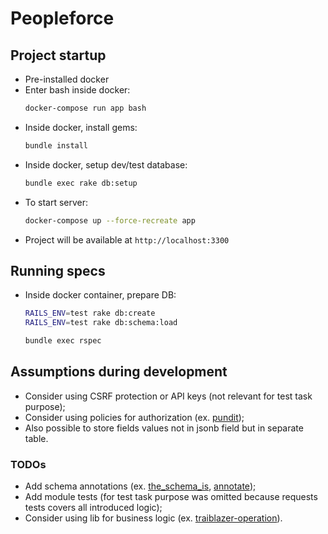 # Peopleforce

## Project startup

- Pre-installed docker
- Enter bash inside docker:
	```bash
	docker-compose run app bash
	```
- Inside docker, install gems:
	```bash
	bundle install
	```
- Inside docker, setup dev/test database:
	```bash
	bundle exec rake db:setup
	```
- To start server:
	```bash
	docker-compose up --force-recreate app
	```
- Project will be available at `http://localhost:3300`

## Running specs

- Inside docker container, prepare DB:
	```bash
	RAILS_ENV=test rake db:create
	RAILS_ENV=test rake db:schema:load

	bundle exec rspec
	```

## Assumptions during development
- Consider using CSRF protection or API keys (not relevant for test task purpose);
- Consider using policies for authorization (ex. [pundit](https://github.com/varvet/pundit));
- Also possible to store fields values not in jsonb field but in separate table.

### TODOs
- Add schema annotations (ex. [the_schema_is](https://github.com/zverok/the_schema_is), [annotate](https://github.com/ctran/annotate_models));
- Add module tests (for test task purpose was omitted because requests tests covers all introduced logic);
- Consider using lib for business logic (ex. [traiblazer-operation](https://github.com/trailblazer/trailblazer-operation)).
